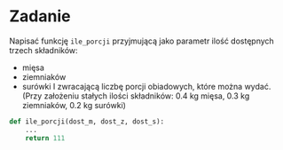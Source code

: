 # Zadanie

Napisać funkcję `ile_porcji` przyjmującą jako parametr ilość dostępnych trzech składników:
- mięsa
- ziemniaków
- surówki
I zwracającą liczbę porcji obiadowych, które można wydać. (Przy założeniu stałych ilości składników: 0.4 kg mięsa, 0.3 kg ziemniaków, 0.2 kg surówki)


```python
def ile_porcji(dost_m, dost_z, dost_s):
    ...
    return 111
```


